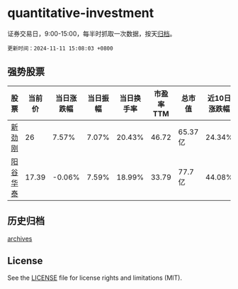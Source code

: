 # quantitative-investment

证券交易日，9:00-15:00，每半时抓取一次数据，按天[归档](archives)。

`更新时间：2024-11-11 15:08:03 +0800`

## 强势股票

|股票|当前价|当日涨跌幅|当日振幅|当日换手率|市盈率TTM|总市值|近10日涨跌幅|
|----|----|----|----|----|----|----|----|
|[新劲刚](https://xueqiu.com/S/SZ300629)|26|7.57%|7.07%|20.43%|46.72|65.37亿|24.34%|
|[阳谷华泰](https://xueqiu.com/S/SZ300121)|17.39|-0.06%|7.59%|18.99%|33.79|77.7亿|44.08%|

## 历史归档

[archives](archives)

## License

See the [LICENSE](LICENSE) file for license rights and limitations (MIT).